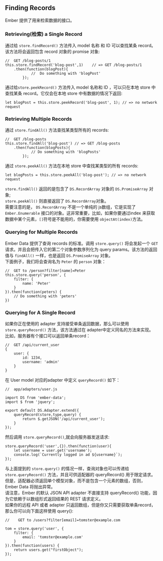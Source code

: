 ## Finding Records
Ember 提供了用来检索数据的接口。  
### Retrieving(检索) a Single Record
通过给 `store.findRecord()` 方法传入 model 名称 和 ID 可以查找某条 record。该方法将会返回包含 record 对象的 promise 对象:  
```
//  GET /blog-posts/1
this.store.findRecord('blog-post',1)    // => GET /blog-posts/1
    .then(function(blogPost){
            //  Do something with 'blogPost'
        });
```
通过给`store.peekRecord()` 方法传入 model 名称和 ID ，可以只在本地 store 中查找某条 record。它仅会在本地 store 中有数据的情况下返回:  
```
let blogPost = this.store.peekRecord('blog-post', 1); // => no network request
```
### Retrieving Multiple Records
通过 `store.findAll()` 方法查找某类型所有的 records:  
```
//  GET /blog-posts
this.store.findAll('blog-post') // => GET /blog-posts
    .then(function(blogPosts){
            // Do something with 'blogPosts'
        });
```
通过 `store.peekAll()` 方法在本地 store 中查找某类型的所有 records:
```
let blogPosts = this.store.peekAll('blog-post'); // => no network request
```
`store.findAll()` 返回的是包含了 `DS.RecordArray` 对象的 `DS.PromiseArray` 对象;  
`store.peekAll()` 则直接返回了 `DS.RecordArray`对象。  
需要注意的是， `DS.RecordArray` 不是一个单纯的 js数组，它是实现了 `Ember.Enumerable` 接口的对象。这非常重要，比如，如果你要通过index 来获取数据中某个元素，`[]`符号是不能用的，你需要使用 `objectAt(index)`方法。  
### Querying for Multiple Records
Ember Data 提供了查询 records 的标准。调用 `store.query()` 将会发起一个 `GET` 请求。并且会把传入它的第二个对象参数序列化为 query params。该方法的返回值与 `findAll()` 一样，也是返回 `DS.PromiseArray` 对象。  
下面例子，我们将会查询名为 `Peter` 的 `person` 对象：  
```
//  GET to /person?filter[name]=Peter
this.store.query('person', {
    filter: {
        name: 'Peter'
    }
}).then(function(peters) {
    // Do something with 'peters'
})
```
### Querying for A Single Record
如果你正在使用的 adapter 支持接受单条返回数据，那么可以使用 `store.queryRecord()` 方法，该方法通过在 adapter中定义同名的方法来实现。  
比如，服务器有个接口可以返回单条record：  
```
//  GET /api/current_user
{
    user: {
        id: 1234,
        username: 'admin'
    }
}
```
在 User model 对应的adapter 中定义 `queryRecord()` 如下：  
```
//  app/adapters/user.js

import DS from 'ember-data';
import $ from 'jquery';

export default DS.Adapter.extend({
    queryRecord(store,type,query) {
        return $.getJSON('/api/current_user');
    }
});
```
然后调用 `store.queryRecord()`,就会向服务器发送请求:  
```
store.queryRecord('user',{}).then(function(user){
    let username = user.get('username');
    console.log(`Currently logged in ad ${username}`);
});
```
与上面提到的 `store.query()` 的情况一样，查询对象也可以传递给 `store.queryRecord()` 方法，并且可供适配器的 queryRecord() 用于限定请求。但是，适配器必须返回单个模型对象，而不是包含一个元素的数组，否则，Ember Data 将抛出异常。  
请注意，Ember 的默认 JSON API adapter 不直接支持 queryRecord() 功能，因为它依赖于以数组形式返回结果的 REST 请求定义。  
如果你的远程 API 或者 adapter 只返回数组，但是你又只需要获取单条record，那么你可以向下面这样使用 query():  
```
//    GET to /users?filter[email]=tomster@example.com

tom = store.query('user', {
    filter: {
        email: 'tomster@example.com'
    }
}).then(function(users) {
    return users.get("firstObject");
});
```
